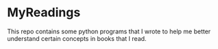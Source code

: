 # MyReadings
This repo contains some python programs that I wrote to help me better understand certain concepts in books that I read.
